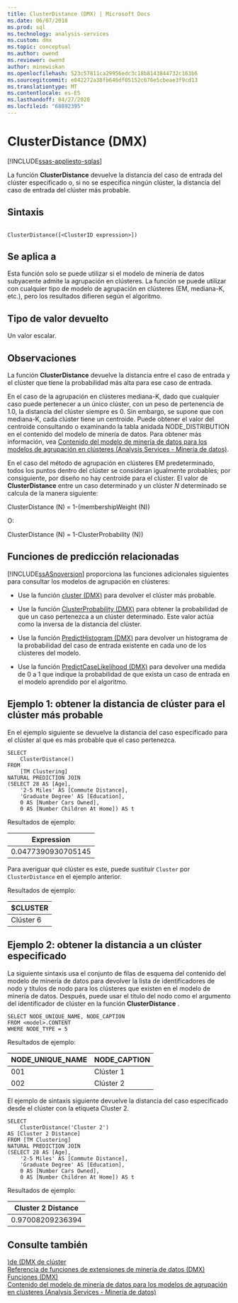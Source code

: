 ```yaml
---
title: ClusterDistance (DMX) | Microsoft Docs
ms.date: 06/07/2018
ms.prod: sql
ms.technology: analysis-services
ms.custom: dmx
ms.topic: conceptual
ms.author: owend
ms.reviewer: owend
author: minewiskan
ms.openlocfilehash: 523c57811ca29956edc3c18b8143844732c163b6
ms.sourcegitcommit: e042272a38fb646df05152c676e5cbeae3f9cd13
ms.translationtype: MT
ms.contentlocale: es-ES
ms.lasthandoff: 04/27/2020
ms.locfileid: "68892395"
---
```

# <a name="clusterdistance-dmx"></a>ClusterDistance (DMX)
[!INCLUDE[ssas-appliesto-sqlas](../includes/ssas-appliesto-sqlas.md)]

  La función **ClusterDistance** devuelve la distancia del caso de entrada del clúster especificado o, si no se especifica ningún clúster, la distancia del caso de entrada del clúster más probable.  
  
## <a name="syntax"></a>Sintaxis  
  
```  
  
ClusterDistance([<ClusterID expression>])  
```  
  
## <a name="applies-to"></a>Se aplica a  
 Esta función solo se puede utilizar si el modelo de minería de datos subyacente admite la agrupación en clústeres. La función se puede utilizar con cualquier tipo de modelo de agrupación en clústeres (EM, mediana-K, etc.), pero los resultados difieren según el algoritmo.  
  
## <a name="return-type"></a>Tipo de valor devuelto  
 Un valor escalar.  
  
## <a name="remarks"></a>Observaciones  
 La función **ClusterDistance** devuelve la distancia entre el caso de entrada y el clúster que tiene la probabilidad más alta para ese caso de entrada.  
  
 En el caso de la agrupación en clústeres mediana-K, dado que cualquier caso puede pertenecer a un único clúster, con un peso de pertenencia de 1.0, la distancia del clúster siempre es 0. Sin embargo, se supone que con mediana-K, cada clúster tiene un centroide. Puede obtener el valor del centroide consultando o examinando la tabla anidada NODE_DISTRIBUTION en el contenido del modelo de minería de datos. Para obtener más información, vea [Contenido del modelo de minería de datos para los modelos de agrupación en clústeres &#40;Analysis Services - Minería de datos&#41;](https://docs.microsoft.com/analysis-services/data-mining/mining-model-content-for-clustering-models-analysis-services-data-mining).  
  
 En el caso del método de agrupación en clústeres EM predeterminado, todos los puntos dentro del clúster se consideran igualmente probables; por consiguiente, por diseño no hay centroide para el clúster. El valor de **ClusterDistance** entre un caso determinado y un clúster *N* determinado se calcula de la manera siguiente:  
  
 ClusterDistance (N) = 1-(membershipWeight (N))  
  
 O:  
  
 ClusterDistance (N) = 1-ClusterProbability (N))  
  
## <a name="related-prediction-functions"></a>Funciones de predicción relacionadas  
 [!INCLUDE[ssASnoversion](../includes/ssasnoversion-md.md)] proporciona las funciones adicionales siguientes para consultar los modelos de agrupación en clústeres:  
  
-   Use la función [cluster &#40;DMX&#41;](../dmx/cluster-dmx.md) para devolver el clúster más probable.  
  
-   Use la función [ClusterProbability &#40;DMX&#41;](../dmx/clusterprobability-dmx.md) para obtener la probabilidad de que un caso pertenezca a un clúster determinado. Este valor actúa como la inversa de la distancia del clúster.  
  
-   Use la función [PredictHistogram &#40;DMX&#41;](../dmx/predicthistogram-dmx.md) para devolver un histograma de la probabilidad del caso de entrada existente en cada uno de los clústeres del modelo.  
  
-   Use la función [PredictCaseLikelihood &#40;DMX&#41;](../dmx/predictcaselikelihood-dmx.md) para devolver una medida de 0 a 1 que indique la probabilidad de que exista un caso de entrada en el modelo aprendido por el algoritmo.  
  
## <a name="example1-obtaining-cluster-distance-to-the-most-likely-cluster"></a>Ejemplo 1: obtener la distancia de clúster para el clúster más probable  
 En el ejemplo siguiente se devuelve la distancia del caso especificado para el clúster al que es más probable que el caso pertenezca.  
  
```  
SELECT  
    ClusterDistance()  
FROM  
    [TM Clustering]  
NATURAL PREDICTION JOIN  
(SELECT 28 AS [Age],  
    '2-5 Miles' AS [Commute Distance],  
    'Graduate Degree' AS [Education],  
    0 AS [Number Cars Owned],  
    0 AS [Number Children At Home]) AS t  
```  
  
 Resultados de ejemplo:  
  
|Expression|  
|----------------|  
|0.0477390930705145|  
  
 Para averiguar qué clúster es este, puede sustituir `Cluster` por `ClusterDistance` en el ejemplo anterior.  
  
 Resultados de ejemplo:  
  
|$CLUSTER|  
|--------------|  
|Clúster 6|  
  
## <a name="example2-obtaining-distance-to-a-specified-cluster"></a>Ejemplo 2: obtener la distancia a un clúster especificado  
 La siguiente sintaxis usa el conjunto de filas de esquema del contenido del modelo de minería de datos para devolver la lista de identificadores de nodo y títulos de nodo para los clústeres que existen en el modelo de minería de datos. Después, puede usar el título del nodo como el argumento del identificador de clúster en la función **ClusterDistance** .  
  
```  
SELECT NODE_UNIQUE_NAME, NODE_CAPTION   
FROM <model>.CONTENT   
WHERE NODE_TYPE = 5  
```  
  
 Resultados de ejemplo:  
  
|NODE_UNIQUE_NAME|NODE_CAPTION|  
|------------------------|-------------------|  
|001|Clúster 1|  
|002|Clúster 2|  
  
 El ejemplo de sintaxis siguiente devuelve la distancia del caso especificado desde el clúster con la etiqueta Cluster 2.  
  
```  
SELECT  
    ClusterDistance('Cluster 2')  
AS [Cluster 2 Distance]  
FROM [TM Clustering]  
NATURAL PREDICTION JOIN  
(SELECT 28 AS [Age],  
    '2-5 Miles' AS [Commute Distance],  
    'Graduate Degree' AS [Education],  
    0 AS [Number Cars Owned],  
    0 AS [Number Children At Home]) AS t  
```  
  
 Resultados de ejemplo:  
  
|Cluster 2 Distance|  
|------------------------|  
|0.97008209236394|  
  
## <a name="see-also"></a>Consulte también  
 [&#41;de &#40;DMX de clúster](../dmx/cluster-dmx.md)   
 [Referencia de funciones de extensiones de minería de datos &#40;DMX&#41;](../dmx/data-mining-extensions-dmx-function-reference.md)   
 [Funciones &#40;DMX&#41;](../dmx/functions-dmx.md)   
 [Contenido del modelo de minería de datos para los modelos de agrupación en clústeres &#40;Analysis Services - Minería de datos&#41;](https://docs.microsoft.com/analysis-services/data-mining/mining-model-content-for-clustering-models-analysis-services-data-mining)  
  
  
